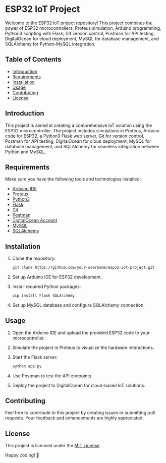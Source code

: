 # ESP32 IoT Project

Welcome to the ESP32 IoT project repository! This project combines the power of ESP32 microcontrollers, Proteus simulation, Arduino programming, Python3 scripting with Flask, Git version control, Postman for API testing, DigitalOcean for cloud deployment, MySQL for database management, and SQLAlchemy for Python-MySQL integration.

## Table of Contents

- [Introduction](#introduction)
- [Requirements](#requirements)
- [Installation](#installation)
- [Usage](#usage)
- [Contributing](#contributing)
- [License](#license)

## Introduction

This project is aimed at creating a comprehensive IoT solution using the ESP32 microcontroller. The project includes simulations in Proteus, Arduino code for ESP32, a Python3 Flask web server, Git for version control, Postman for API testing, DigitalOcean for cloud deployment, MySQL for database management, and SQLAlchemy for seamless integration between Python and MySQL.

## Requirements

Make sure you have the following tools and technologies installed:

- [Arduino IDE](https://www.arduino.cc/en/software)
- [Proteus](https://www.labcenter.com/)
- [Python3](https://www.python.org/)
- [Flask](https://flask.palletsprojects.com/en/2.0.x/)
- [Git](https://git-scm.com/)
- [Postman](https://www.postman.com/)
- [DigitalOcean Account](https://www.digitalocean.com/)
- [MySQL](https://www.mysql.com/)
- [SQLAlchemy](https://www.sqlalchemy.org/)

## Installation

1. Clone the repository:

   ```bash
   git clone https://github.com/your-username/esp32-iot-project.git
   ```

2. Set up Arduino IDE for ESP32 development.

3. Install required Python packages:

   ```bash
   pip install Flask SQLAlchemy
   ```

4. Set up MySQL database and configure SQLAlchemy connection.

## Usage

1. Open the Arduino IDE and upload the provided ESP32 code to your microcontroller.

2. Simulate the project in Proteus to visualize the hardware interactions.

3. Start the Flask server:

   ```bash
   python app.py
   ```

4. Use Postman to test the API endpoints.

5. Deploy the project to DigitalOcean for cloud-based IoT solutions.

## Contributing

Feel free to contribute to this project by creating issues or submitting pull requests. Your feedback and enhancements are highly appreciated.

## License

This project is licensed under the [MIT License](LICENSE).

Happy coding! 🚀